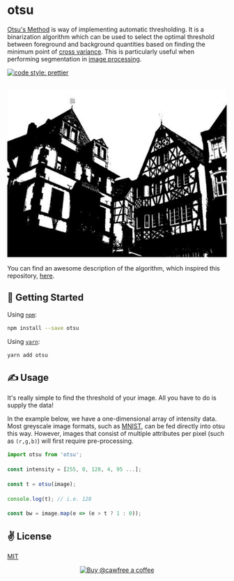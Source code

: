 # otsu
[Otsu's Method](https://en.wikipedia.org/wiki/Thresholding_(image_processing)) is way of implementing automatic thresholding. It is a binarization algorithm which can be used to select the optimal threshold between foreground and background quantities based on finding the minimum point of [cross variance](). This is particularly useful when performing segmentation in [image processing]().

<a href="#badge">
    <img alt="code style: prettier" src="https://img.shields.io/badge/code_style-prettier-ff69b4.svg?style=flat-square">
</a>

<br />
<br />

<p align="center">
  <img src="./public/image.jpg" width="512" height="384" />
</p>

You can find an awesome description of the algorithm, which inspired this repository, [here](http://www.labbookpages.co.uk/software/imgProc/otsuThreshold.html).

## 🚀 Getting Started

Using [`npm`]():

```bash
npm install --save otsu
```

Using [`yarn`]():

```bash
yarn add otsu
```
## ✍️ Usage

It's really simple to find the threshold of your image. All you have to do is supply the data!

In the example below, we have a one-dimensional array of intensity data. Most greyscale image formats, such as [MNIST](http://yann.lecun.com/exdb/mnist/), can be fed directly into otsu this way. However, images that consist of multiple attributes per pixel (such as `(r,g,b)`) will first require pre-processing.

```javascript
import otsu from 'otsu';

const intensity = [255, 0, 128, 4, 95 ...];

const t = otsu(image);

console.log(t); // i.e. 128

const bw = image.map(e => (e > t ? 1 : 0));
```

## ✌️ License
[MIT](https://opensource.org/licenses/MIT)


<p align="center">
  <a href="https://www.buymeacoffee.com/cawfree">
    <img src="https://cdn.buymeacoffee.com/buttons/default-orange.png" alt="Buy @cawfree a coffee" width="232" height="50" />
  </a>
</p>

